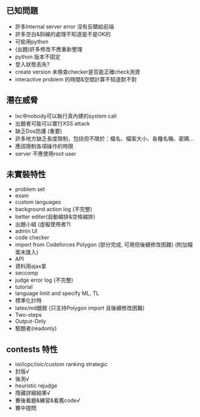 ## 已知問題
+ 許多Internal server error 沒有反饋給前端
+ 許多空白&斜線的處理不知道是不是OK的
+ 可偷用python
+ (出題)許多修改不應重新整理
+ python 版本不固定
+ 登入狀態丟失?
+ create version 未檢查checker是否能正確check測資
+ interactive problem 的時間&空間計算不知道對不對

## 潛在威脅
+ lxc中nobody可以執行真內建的system call
+ 出題者可能可以實行XSS attack
+ 缺乏Dos防護 (重要)
+ 許多地方缺乏長度限制，包括但不限於：檔名、檔案大小、各種名稱、密碼...
+ 應該限制各項操作的時限
+ server 不應使用root user

## 未實裝特性
+ problem set
+ exam
+ custom languages
+ background action log (不完整)
+ better editer(自動縮排&空格縮排)
+ 出題小組 (虛擬使用者?)
+ admin UI
+ code checker
+ import from Codeforces Polygon (部分完成, 可用但後續修改困難) (附加檔案未匯入)
+ API
+ 資料用ajax拿
+ seccomp
+ judge error log (不完整)
+ tutorial
+ language limit and specify ML, TL
+ 標準化計時
+ latex/md題敘 (只支持Polygon import 且後續修改困難)
+ Two-steps
+ Output-Only
+ 驗題者(readonly)

## contests 特性
+ ioi/icpc/ioic/custom ranking strategic
+ 封版√
+ 後測√
+ heuristic rejudge
+ 隱藏詳細結果√
+ 賽後看題&練習&看舊code√
+ 賽中提問